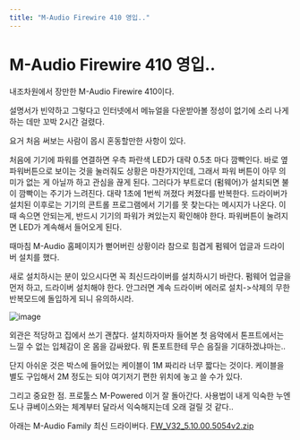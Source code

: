 ```yaml
---
title: "M-Audio Firewire 410 영입.."
---
```

# M-Audio Firewire 410 영입..

내조차원에서 장만한 M-Audio Firewire 410이다.

설명서가 빈약하고 그렇다고 인터넷에서 메뉴얼을 다운받아볼 정성이 없기에 소리 나게 하는 데만 꼬박 2시간 걸렸다.

요거 처음 써보는 사람이 몹시 혼동할만한 사항이 있다. 

처음에 기기에 파워를 연결하면 우측 파란색 LED가 대략 0.5초 마다 깜빡인다. 바로 옆 파워버튼으로 보이는 것을 눌러줘도 상황은 마찬가지인데, 그래서 파워 버튼이 아무 의미가 없는 게 아닐까 하고 관심을 끊게 된다. 그러다가 부트로더 (펌웨어)가 설치되면 불이 깜빡이는 주기가 느려진다. 대략 1초에 1번씩 꺼졌다 켜졌다를 반복한다. 드라이버가 설치된 이후로는 기기의 콘트롤 프로그램에서 기기를 못 찾는다는 메시지가 나온다. 이 때 속으면 안되는게, 반드시 기기의 파워가 켜있는지 확인해야 한다. 파워버튼이 눌려지면 LED가 계속해서 들어오게 된다.

때마침 M-Audio 홈페이지가 뻗어버린 상황이라 참으로 힘겹게 펌웨어 업글과 드라이버 설치를 했다.

새로 설치하시는 분이 있으시다면 꼭 최신드라이버를 설치하시기 바란다. 펌웨어 업글을 먼저 하고, 드라이버 설치해야 한다. 안그러면 계속 드라이버 에러로 설치->삭제의 무한 반복모드에 돌입하게 되니 유의하시라.

![image](f34f5d2a9f4a0730d62f58a9a720cfe3.jpg)

외관은 적당하고 집에서 쓰기 괜찮다. 설치하자마자 들어본 첫 음악에서 톤프트에서는 느낄 수 없는 입체감이 온 몸을 감싸왔다. 뭐 톤포트한테 무슨 음질을 기대하겠냐마는..

단지 아쉬운 것은 박스에 들어있는 케이블이 1M 짜리라 너무 짧다는 것이다. 케이블을 별도 구입해서 2M 정도는 되야 여기저기 편한 위치에 놓고 쓸 수가 있다.

그리고 중요한 점. 프로툴스 M-Powered 이거 잘 돌아간다. 사용법이 내게 익숙한 누엔도나 큐베이스와는 체계부터 달라서 익숙해지는데 오래 걸릴 것 같다..

아래는 M-Audio Family 최신 드라이버다.
[ FW_V32_5.10.00.5054v2.zip](http://tonebrew.tistory.com/attachment/cfile23.uf@2726BB3D58710B2417B6FA.zip)



